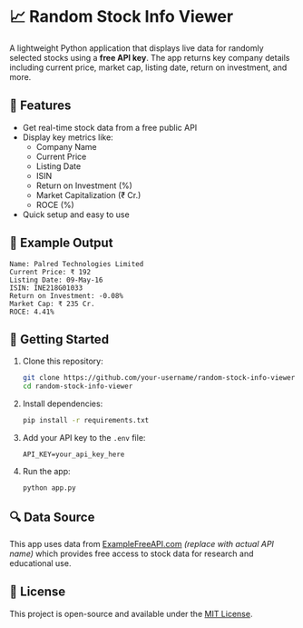 # 📈 Random Stock Info Viewer

A lightweight Python application that displays live data for randomly selected stocks using a **free API key**. The app returns key company details including current price, market cap, listing date, return on investment, and more.

## 🚀 Features

- Get real-time stock data from a free public API
- Display key metrics like:
  - Company Name
  - Current Price
  - Listing Date
  - ISIN
  - Return on Investment (%)
  - Market Capitalization (₹ Cr.)
  - ROCE (%)
- Quick setup and easy to use

## 🧪 Example Output

```
Name: Palred Technologies Limited  
Current Price: ₹ 192  
Listing Date: 09-May-16  
ISIN: INE218G01033  
Return on Investment: -0.08%  
Market Cap: ₹ 235 Cr.  
ROCE: 4.41%
```

## 🔧 Getting Started

1. Clone this repository:
   ```bash
   git clone https://github.com/your-username/random-stock-info-viewer.git
   cd random-stock-info-viewer
   ```

2. Install dependencies:
   ```bash
   pip install -r requirements.txt
   ```

3. Add your API key to the `.env` file:
   ```
   API_KEY=your_api_key_here
   ```

4. Run the app:
   ```bash
   python app.py
   ```

## 🔍 Data Source

This app uses data from [ExampleFreeAPI.com](https://examplefreeapi.com) _(replace with actual API name)_ which provides free access to stock data for research and educational use.

## 📄 License

This project is open-source and available under the [MIT License](LICENSE).
